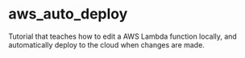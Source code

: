 # aws_auto_deploy
Tutorial that teaches how to edit a AWS Lambda function locally, and automatically deploy to the cloud when changes are made. 

